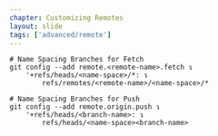 ```yaml
---
chapter: Customizing Remotes
layout: slide
tags: ['advanced/remote']
---
```

 
	# Name Spacing Branches for Fetch
	git config --add remote.<remote-name>.fetch ↴
		'+refs/heads/<name-space>/*: ↴
			refs/remotes/<remote-name>/<name-space>/*

	# Name Spacing Branches for Push
	git config --add remote.origin.push ↴
		'+refs/heads/<branch-name>: ↴
			refs/heads/<name-space><branch-name>